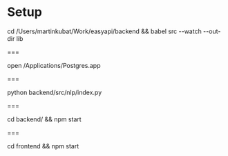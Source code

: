 # Setup

cd /Users/martinkubat/Work/easyapi/backend && babel src --watch --out-dir lib

===

open /Applications/Postgres.app

===

python backend/src/nlp/index.py

===

cd backend/ && npm start

===

cd frontend && npm start
